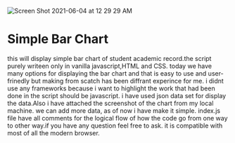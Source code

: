 ![Screen Shot 2021-06-04 at 12 29 29 AM](https://user-images.githubusercontent.com/7392065/120756087-0ddea680-c4cc-11eb-8d2a-66f1468917b1.png)
# Simple Bar Chart 

this will display simple bar chart of student academic record.the script purely writeen only in vanilla javascript,HTML and CSS. 
today we have many options for displaying the bar chart and that is easy to use and user-frinedly but making from scatch has been diffrant experince for me. 
i didnt use any frameworks because i want to highlight the work that had been done in the script should be javascript.
i have used json data set for display the data.Also i have attached the screenshot of the chart from my local machine.
we can add more data, as of now i have make it simple. 
index.js file have all comments for the logical flow of how the code go from one way to other way.if you have any question feel free to ask. 
it is compatible with most of all the modern browser.
 
